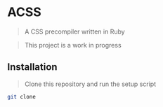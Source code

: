 # ACSS

> A CSS precompiler written in Ruby

> This project is a work in progress


## Installation

> Clone this repository and run the setup script
```bash
git clone 
```